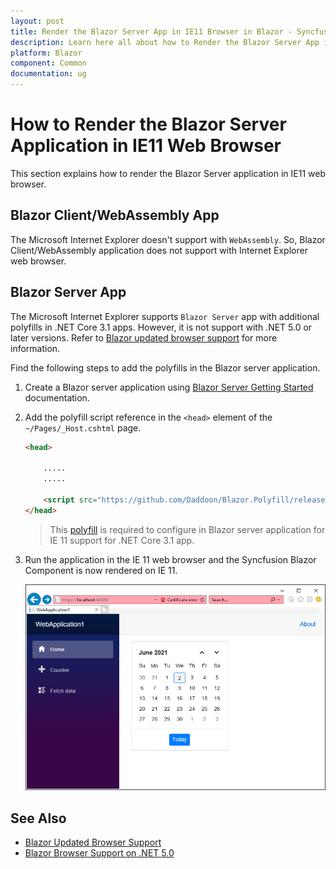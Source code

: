 ```yaml
---
layout: post
title: Render the Blazor Server App in IE11 Browser in Blazor - Syncfusion
description: Learn here all about how to Render the Blazor Server App in IE11 Browser in Blazor component and more.
platform: Blazor
component: Common
documentation: ug
---
```


# How to Render the Blazor Server Application in IE11 Web Browser

This section explains how to render the Blazor Server application in IE11 web browser.

## Blazor Client/WebAssembly App

The Microsoft Internet Explorer doesn't support with `WebAssembly`. So, Blazor Client/WebAssembly application does not support with Internet Explorer web browser.

## Blazor Server App

The Microsoft Internet Explorer supports `Blazor Server` app with additional polyfills in .NET Core 3.1 apps. However, it is not support with .NET 5.0 or later versions. Refer to [Blazor updated browser support](https://docs.microsoft.com/en-us/dotnet/core/compatibility/aspnet-core/5.0/blazor-browser-support-updated) for more information.

Find the following steps to add the polyfills in the Blazor server application.

1. Create a Blazor server application using [Blazor Server Getting Started](https://blazor.syncfusion.com/documentation/getting-started/blazor-server-side-visual-studio) documentation.

2. Add the polyfill script reference in the `<head>` element of the `~/Pages/_Host.cshtml` page.

    ```html
    <head>

        .....
        .....

        <script src="https://github.com/Daddoon/Blazor.Polyfill/releases/download/3.0.8/blazor.polyfill.min.js"></script>
    </head>

    ```

    > This [polyfill](https://github.com/Daddoon/Blazor.Polyfill/releases/download/3.0.8/blazor.polyfill.min.js) is required to configure in Blazor server application for IE 11 support for .NET Core 3.1 app.

3. Run the application in the IE 11 web browser and the Syncfusion Blazor Component is now rendered on IE 11.

    ![Syncfusion component rendering on IE11](images/rendering-component-on-ie11.png)

## See Also

* [Blazor Updated Browser Support](https://docs.microsoft.com/en-us/dotnet/core/compatibility/aspnet-core/5.0/blazor-browser-support-updated)
* [Blazor Browser Support on .NET 5.0](https://docs.microsoft.com/en-us/aspnet/core/blazor/supported-platforms?view=aspnetcore-5.0)
